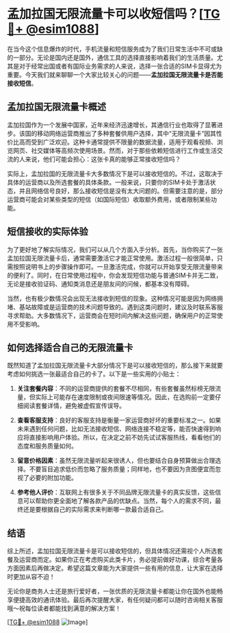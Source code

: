 # 孟加拉国无限流量卡可以收短信吗？[[TG💪+ @esim1088](https://t.me/s/esim1088)]

在当今这个信息爆炸的时代，手机流量和短信服务成为了我们日常生活中不可或缺的一部分。无论是国内还是国外，通信工具的选择直接影响着我们的生活质量。尤其是对于经常出国或者有国际业务需求的人来说，选择一张合适的SIM卡显得尤为重要。今天我们就来聊聊一个大家比较关心的问题——**孟加拉国无限流量卡是否能接收短信**。

## 孟加拉国无限流量卡概述

孟加拉国作为一个发展中国家，近年来经济迅速增长，其通信行业也取得了显著进步。该国的移动网络运营商推出了多种套餐供用户选择，其中“无限流量卡”因其性价比高而受到广泛欢迎。这种卡通常提供不限量的数据流量，适用于观看视频、浏览网页、社交媒体等高频次使用场景。然而，对于那些依赖短信进行工作或生活交流的人来说，他们可能会担心：这张卡真的能够正常接收短信吗？

实际上，孟加拉国的无限流量卡大多数情况下是可以接收短信的。不过，这取决于具体的运营商以及所选套餐的具体条款。一般来说，只要你的SIM卡处于激活状态，并且网络信号良好，那么接收短信是没有太大问题的。但需要注意的是，部分运营商可能会对某些类型的短信（如国际短信）收取额外费用，或者限制某些功能。

## 短信接收的实际体验

为了更好地了解实际情况，我们可以从几个方面入手分析。首先，当你购买了一张孟加拉国无限流量卡后，通常需要激活它才能正常使用。激活过程一般很简单，只需按照说明书上的步骤操作即可。一旦激活完成，你就可以开始享受无限流量带来的便利了。同时，在日常使用过程中，你会发现短信功能与普通SIM卡并无二致，无论是接收验证码、通知类消息还是朋友间的问候，都基本没有障碍。

当然，也有极少数情况会出现无法接收到短信的现象。这种情况可能是因为网络拥堵、基站故障或是运营商的技术问题导致的。遇到这类问题时，建议及时联系客服寻求帮助。大多数情况下，运营商会在短时间内解决这些问题，确保用户的正常使用不受影响。

## 如何选择适合自己的无限流量卡

既然知道了孟加拉国无限流量卡大部分情况下是可以接收短信的，那么接下来就要考虑如何挑选一张最适合自己的卡了。以下是一些实用的小贴士：

1. **关注套餐内容**：不同的运营商提供的套餐不尽相同，有些套餐虽然标榜无限流量，但实际上可能存在速度限制或夜间限速等情况。因此，在选购前一定要仔细阅读套餐详情，避免被虚假宣传误导。
   
2. **查看客服支持**：良好的客服支持是衡量一家运营商好坏的重要标准之一。如果未来遇到任何问题，比如无法接收短信、网络连接不稳定等，能否快速得到响应将直接影响用户体验。所以，在决定之前不妨先试试客服热线，看看他们的态度和服务质量如何。

3. **留意价格因素**：虽然无限流量听起来很诱人，但也要结合自身预算做出合理选择。不要盲目追求低价而忽略了服务质量；同样地，也不要因为贪图便宜而忽视了必要的附加功能。

4. **参考他人评价**：互联网上有很多关于不同品牌无限流量卡的真实反馈，这些信息可以帮助你更全面地了解各款产品的优缺点。当然，每个人的需求不同，最终还是要根据自己的实际需求来判断哪一款最合适自己。

## 结语

综上所述，孟加拉国无限流量卡是可以接收短信的，但具体情况还需视个人所选套餐及运营商而定。如果你正在考虑购买此类卡片，务必提前做好功课，综合考量各方面因素后再做决定。希望这篇文章能为大家提供一些有用的信息，让大家在选择时更加从容不迫！

无论你是商务人士还是旅行爱好者，一张优质的无限流量卡都能让你在国外也能畅享便捷高效的通讯体验。最后再次提醒大家，有任何疑问都可以随时咨询相关客服哦～祝每位读者都能找到满意的解决方案！

[[TG💪+ @esim1088](https://t.me/s/esim1088) ![Image](https://i.postimg.cc/4NQfJmqS/Snipaste-2025-05-13-00-14-12.png)]